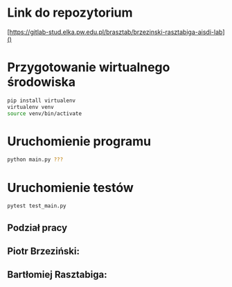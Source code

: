 # Link do repozytorium
[https://gitlab-stud.elka.pw.edu.pl/brasztab/brzezinski-rasztabiga-aisdi-lab]()

# Przygotowanie wirtualnego środowiska
```bash
pip install virtualenv
virtualenv venv
source venv/bin/activate
```

# Uruchomienie programu
```bash
python main.py ???
```

# Uruchomienie testów
```bash
pytest test_main.py
```

## Podział pracy
Piotr Brzeziński:
-

Bartłomiej Rasztabiga:
-